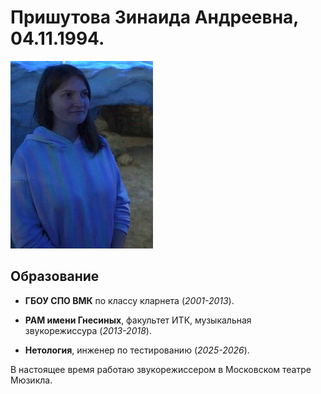 # Пришутова Зинаида Андреевна, 04.11.1994.

![Пришутова](picture/foto_3.jpg)
## Образование

- **ГБОУ СПО ВМК** по классу кларнета (_2001-2013_).

- **РАМ имени Гнесиных**, факультет ИТК, музыкальная звукорежиссура
(_2013-2018_).

- **Нетология**, инженер по тестированию (_2025-2026_). 

В настоящее время работаю звукорежиссером в Московском театре Мюзикла. 